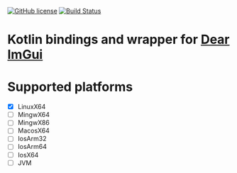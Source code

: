 [![GitHub license](https://img.shields.io/badge/license-MIT%20License%202.0-blue.svg?style=flat)](https://en.wikipedia.org/wiki/MIT_License)
[![Build Status](https://github.com/Dominaezzz/kotlin-imgui/workflows/build/badge.svg)](https://github.com/Dominaezzz/kotlin-imgui/actions)

# Kotlin bindings and wrapper for [Dear ImGui](https://github.com/ocornut/imgui)

# Supported platforms
- [x] LinuxX64
- [ ] MingwX64
- [ ] MingwX86
- [ ] MacosX64
- [ ] IosArm32
- [ ] IosArm64
- [ ] IosX64
- [ ] JVM
